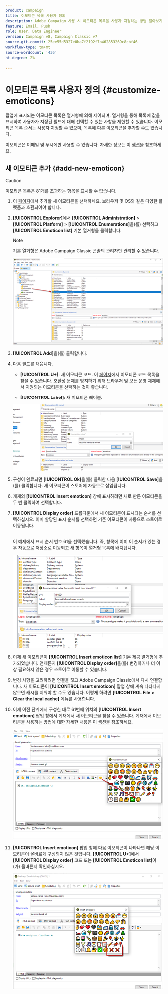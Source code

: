 ```yaml
---
product: campaign
title: 이모티콘 목록 사용자 정의
description: Adobe Campaign 사용 시 이모티콘 목록을 사용자 지정하는 방법 알아보기
feature: Email, Push
role: User, Data Engineer
version: Campaign v8, Campaign Classic v7
source-git-commit: 25ee55d5327e0ba7f2192f7b462853269c8cbf46
workflow-type: tm+mt
source-wordcount: '436'
ht-degree: 2%

---
```


# 이모티콘 목록 사용자 정의 {#customize-emoticons}

팝업에 표시되는 이모티콘 목록은 열거형에 의해 제어되며, 열거형을 통해 목록에 값을 표시하여 사용자가 지정된 필드에 대해 선택할 수 있는 사항을 제한할 수 있습니다.
이모티콘 목록 순서는 사용자 지정할 수 있으며, 목록에 다른 이모티콘을 추가할 수도 있습니다.

이모티콘은 이메일 및 푸시에만 사용할 수 있습니다. 자세한 정보는 이 [섹션](defining-the-email-content.md#inserting-emoticons)을 참조하세요.


## 새 이모티콘 추가 {#add-new-emoticon}

>[!CAUTION]
>
>이모티콘 목록은 81개를 초과하는 항목을 표시할 수 없습니다.

1. 이 [페이지](https://unicode.org/emoji/charts/full-emoji-list.html)에서 추가할 새 이모티콘을 선택하세요. 브라우저 및 OS와 같은 다양한 플랫폼과 호환되어야 합니다.

1. **[!UICONTROL Explorer]**&#x200B;에서 **[!UICONTROL Administration]** > **[!UICONTROL Platform]** > **[!UICONTROL Enumerations]**&#x200B;을(를) 선택하고 **[!UICONTROL Emoticon list]** 기본 열거형을 클릭합니다.

   >[!NOTE]
   >
   >기본 열거형은 Adobe Campaign Classic 콘솔의 관리자만 관리할 수 있습니다.

   ![](assets/emoticon_1.png)

1. **[!UICONTROL Add]**&#x200B;을(를) 클릭합니다.

1. 다음 필드를 채웁니다.

   * **[!UICONTROL U+]**: 새 이모티콘 코드. 이 [페이지](https://unicode.org/emoji/charts/full-emoji-list.html)에서 이모티콘 코드 목록을 찾을 수 있습니다.
호환성 문제를 방지하기 위해 브라우저 및 모든 운영 체제에서 지원되는 이모티콘을 선택하는 것이 좋습니다.

   * **[!UICONTROL Label]**: 새 이모티콘 레이블.

   ![](assets/emoticon_5.png)

1. 구성이 완료되면 **[!UICONTROL Ok]**&#x200B;을(를) 클릭한 다음 **[!UICONTROL Save]**&#x200B;을(를) 클릭합니다.
새 이모티콘이 스토어에 자동으로 삽입됩니다.

1. 게재의 **[!UICONTROL Insert emoticon]** 창에 표시하려면 새로 만든 이모티콘을 두 번 클릭하여 선택합니다.

1. **[!UICONTROL Display order]** 드롭다운에서 새 이모티콘이 표시되는 순서를 선택하십시오. 이미 할당된 표시 순서를 선택하면 기존 이모티콘이 자동으로 스토어로 이동됩니다.

   <br>이 예제에서 표시 순서 번호 61을 선택했습니다. 즉, 항목에 이미 이 순서가 있는 경우 자동으로 저장소로 이동되고 새 항목이 열거형 목록에 배치됩니다.

   ![](assets/emoticon_2.png)

1. 이제 새 이모티콘이 **[!UICONTROL Insert emoticon list]** 기본 제공 열거형에 추가되었습니다. 언제든지 **[!UICONTROL Display order]**&#x200B;을(를) 변경하거나 더 이상 필요하지 않은 경우 스토어로 이동할 수 있습니다.

1. 변경 사항을 고려하려면 연결을 끊고 Adobe Campaign Classic에서 다시 연결합니다. 새 이모티콘이 **[!UICONTROL Insert emoticon]** 팝업 창에 계속 나타나지 않으면 캐시를 지워야 할 수도 있습니다. 이렇게 하려면 **[!UICONTROL File > Clear the local cache]** 메뉴를 사용합니다.

1. 이제 이전 단계에서 구성한 대로 61번째 위치의 **[!UICONTROL Insert emoticon]** 팝업 창에서 게재에서 새 이모티콘을 찾을 수 있습니다. 게재에서 이모티콘을 사용하는 방법에 대한 자세한 내용은 이 [섹션](defining-the-email-content.md#inserting-emoticons)을 참조하세요.

   ![](assets/emoticon_4.png)

1. **[!UICONTROL Insert emoticon]** 팝업 창에 다음 이모티콘이 나타나면 해당 이모티콘이 올바르게 구성되지 않은 것입니다. **[!UICONTROL U+]**&#x200B;에서 **[!UICONTROL Display order]** 코드 또는 **[!UICONTROL Emoticon list]**&#x200B;이(가) 올바른지 확인하십시오.

   ![](assets/emoticon_6.png)
